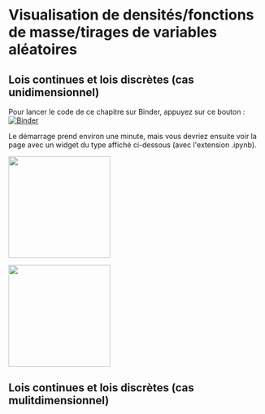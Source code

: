 # Visualisation de densités/fonctions de masse/tirages de variables aléatoires


## Lois continues et lois discrètes (cas unidimensionnel)
Pour lancer le code de ce chapitre sur Binder, appuyez sur ce bouton :
[![Binder](https://mybinder.org/badge_logo.svg)](https://mybinder.org/v2/gh/josephsalmon/Random-Widgets/HEAD?urlpath=voila%2Frender%2Fnotebooks%2FDensite_echantillons.ipynb)

Le démarrage prend environ une minute, mais vous devriez ensuite voir la page avec un widget du type affiché ci-dessous
 (avec l'extension .ipynb).


[<img src="https://raw.github.com/josephsalmon/Random-Widgets/master/images/screenshot_continuous.png?sanitize=true" height="200">](https://mybinder.org/v2/gh/josephsalmon/Random-Widgets/HEAD?urlpath=voila%2Frender%2Fnotebooks%2FDensite_echantillons.ipynb)

[<img src="https://raw.github.com/josephsalmon/Random-Widgets/master/images/screenshot_discrete.png?sanitize=true" height="200">](https://mybinder.org/v2/gh/josephsalmon/Random-Widgets/HEAD?urlpath=voila%2Frender%2Fnotebooks%2FDensite_echantillons.ipynb)


## Lois continues et lois discrètes (cas mulitdimensionnel)
